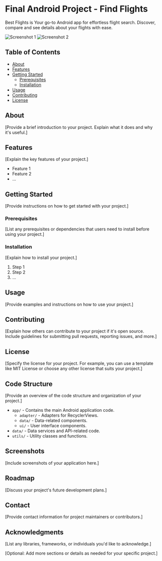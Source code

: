# Final Android Project - Find Flights

Best Flights is Your go-to Android app for effortless flight search. Discover, compare and see details about your flights with ease.

![Screenshot 1](screenshot1.png)
![Screenshot 2](screenshot2.png)

## Table of Contents

- [About](#about)
- [Features](#features)
- [Getting Started](#getting-started)
  - [Prerequisites](#prerequisites)
  - [Installation](#installation)
- [Usage](#usage)
- [Contributing](#contributing)
- [License](#license)

## About

[Provide a brief introduction to your project. Explain what it does and why it's useful.]

## Features

[Explain the key features of your project.]

- Feature 1
- Feature 2
- ...

## Getting Started

[Provide instructions on how to get started with your project.]

### Prerequisites

[List any prerequisites or dependencies that users need to install before using your project.]

### Installation

[Explain how to install your project.]

1. Step 1
2. Step 2
3. ...

## Usage

[Provide examples and instructions on how to use your project.]

## Contributing

[Explain how others can contribute to your project if it's open source. Include guidelines for submitting pull requests, reporting issues, and more.]

## License

[Specify the license for your project. For example, you can use a template like MIT License or choose any other license that suits your project.]

## Code Structure

[Provide an overview of the code structure and organization of your project.]

- `app/` - Contains the main Android application code.
  - `adapter/` - Adapters for RecyclerViews.
  - `data/` - Data-related components.
  - `ui/` - User interface components.
- `data/` - Data services and API-related code.
- `utils/` - Utility classes and functions.

## Screenshots

[Include screenshots of your application here.]

## Roadmap

[Discuss your project's future development plans.]

## Contact

[Provide contact information for project maintainers or contributors.]

## Acknowledgments

[List any libraries, frameworks, or individuals you'd like to acknowledge.]

[Optional: Add more sections or details as needed for your specific project.]

